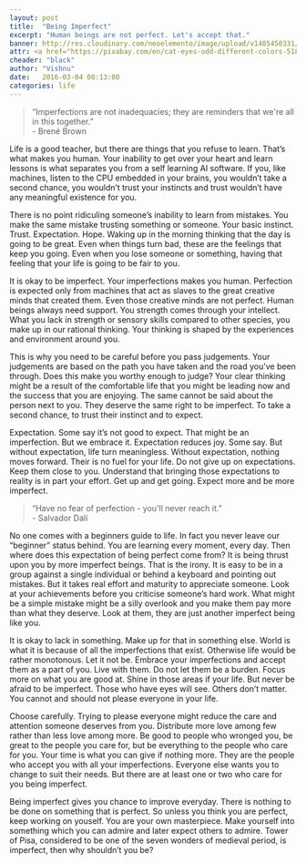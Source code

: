 ```yaml
---
layout: post
title:  "Being Imperfect"
excerpt: "Human beings are not perfect. Let's accept that."
banner: http://res.cloudinary.com/neoelemento/image/upload/v1485450331/blog/imperfect-min.jpg
attr: <a href="https://pixabay.com/en/cat-eyes-odd-different-colors-518306/">Pixabay</a>
cheader: "black"
author: "Vishnu"
date:   2016-03-04 00:13:00
categories: life
---
```


>“Imperfections are not inadequacies; they are reminders that we're all in this together.”
<br >- Brené Brown

Life is a good teacher, but there are things that you refuse to learn. That’s what makes you human. Your inability to get over your heart and learn lessons is what separates you from a self learning AI software. If you, like machines, listen to the CPU embedded in your brains, you wouldn’t take a second chance, you wouldn’t trust your instincts and trust wouldn’t have any meaningful existence for you.

There is no point ridiculing someone’s inability to learn from mistakes. You make the same mistake trusting something or someone. Your basic instinct. Trust. Expectation. Hope. Waking up in the morning thinking that the day is going to be great. Even when things turn bad, these are the feelings that keep you going. Even when you lose someone or something, having that feeling that your life is going to be fair to you.

It is okay to be imperfect. Your imperfections makes you human. Perfection is expected only from machines that act as slaves to the great creative minds that created them. Even those creative minds are not perfect. Human beings always need support. You strength comes through your intellect. What you lack in strength or sensory skills compared to other species, you make up in our rational thinking. Your thinking is shaped by the experiences and environment around you.

This is why you need to be careful before you pass judgements. Your judgements are based on the path you have taken and the road you’ve been through. Does this make you worthy enough to judge? Your clear thinking might be a result of the comfortable life that you might be leading now and the success that you are enjoying. The same cannot be said about the person next to you. They deserve the same right to be imperfect. To take a second chance, to trust their instinct and to expect.

Expectation. Some say it’s not good to expect. That might be an imperfection. But we embrace it. Expectation reduces joy. Some say. But without expectation, life turn meaningless. Without expectation, nothing moves forward. Their is no fuel for your life. Do not give up on expectations. Keep them close to you. Understand that bringing those expectations to reality is in part your effort. Get up and get going. Expect more and be more imperfect.

>“Have no fear of perfection - you'll never reach it.”
<br >- Salvador Dalí

No one comes with a beginners guide to life. In fact you never leave our “beginner” status behind. You are learning every moment, every day. Then where does this expectation of being perfect come from? It is being thrust upon you by more imperfect beings. That is the irony. It is easy to be in a group against a single individual or behind a keyboard and pointing out mistakes. But it takes real effort and maturity to appreciate someone. Look at your achievements before you criticise someone’s hard work. What might be a simple mistake might be a silly overlook and you make them pay more than what they deserve. Look at them, they are just another imperfect being like you.

It is okay to lack in something. Make up for that in something else. World is what it is because of all the imperfections that exist. Otherwise life would be rather monotonous. Let it not be. Embrace your imperfections and accept them as a part of you. Live with them. Do not let them be a burden. Focus more on what you are good at. Shine in those areas if your life. But never be afraid to be imperfect. Those who have eyes will see. Others don’t matter. You cannot and should not please everyone in your life.

Choose carefully. Trying to please everyone might reduce the care and attention someone deserves from you. Distribute more love among few rather than less love among more. Be good to people who wronged you, be great to the people you care for, but be everything to the people who care for you. Your time is what you can give if nothing more. They are the people who accept you with all your imperfections. Everyone else wants you to change to suit their needs. But there are at least one or two who care for you being imperfect.

Being imperfect gives you chance to improve everyday. There is nothing to be done on something that is perfect. So unless you think you are perfect, keep working on youself. You are your own masterpiece. Make yourself into something which you can admire and later expect others to admire. Tower of Pisa, considered to be one of the seven wonders of medieval period, is imperfect, then why shouldn’t you be?